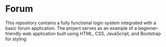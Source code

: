 # Forum
This repository contains a fully functional login system integrated with a basic forum application. The project serves as an example of a beginner-friendly web application built using HTML, CSS, JavaScript, and Bootstrap for styling
